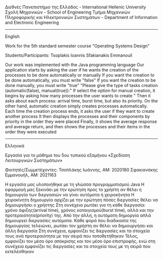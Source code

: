 Διεθνές Πανεπιστήμιο της Ελλάδος - International Hellenic University
Σχολή Μηχανικών - School of Engineering
Τμήμα Μηχανικών Πληροφορικής και Ηλεκτρονικών Συστημάτων - Department of Information and Electronic Engineering

-------------------------------
English

Work for the 5th standard semester course "Operating Systems Design"

Students/Participants: Tsoplakis Ioannis
                       Sfakianakis Emmanouil

Our work was implemented with the Java programming language
Our application starts by asking the user if he wants the creation of the processes to be done automatically or manually
 If you want the creation to be done automatically, you must write "false"
 If you want the creation to be done manually, you must write "true"
 "Please give the type of tasks creation (automatic(false), manual(true)):"
Ιf select the option for manual creation, it begins by asking how many processes the user wants to create "
Then it asks about each process: arrival time, burst time, but also its priority.
On the other hand, automatic creation simply creates processes automatically. Each time the creation process ends, it asks the user if they want to create another process
It then displays the processes and their components by priority in the order they were placed
Finally, it shows the average response and average return, and then shows the processes and their items in the order they were executed

--------------------------------
Ελληνικά

Εργασία για το μάθημα του 5ου τυπικού εξαμήνου «Σχεδίαση Λειτουργικών Συστημάτων»

Φοιτητές/Συμμετέχοντες: Τσοπλάκης Ιωάννης, ΑΜ: 2020180
                        Σφακιανάκης Εμμανουήλ, ΑΜ: 2021163

H εργασία μας υλοποιήθηκε με τη γλώσσα προγραμματισμού Java
H εφαρμογή μας ξεκινάει με την ερώτηση προς το χρήστη αν θέλει η δημιουργία των διεργασιών να γίνει αυτόματα ή χειροκήνητα
Η χειροκίνητη δημιουργία αρχίζει με την ερώτηση πόσες διεργασίες θέλει να δημιουργήσει ο χρήστης
          Στη συνέχεια ρωτάει για τη κάθε διεργασία: χρόνο άφιξης(arrival time), χρόνος καταιγισμού(burst time), αλλά και την προτεραιότητα(priority) της.
Aπό την άλλη, η αυτόματη δημιοργία απλά δημιουργεί διεργασίες αυτόματα. Κάθε φορά που διαδικασία της δημιουργίας τελειώνει, ρωτάει τον χρήστη αν θέλει να δημιουργήσει και άλλη διεργασία 
Στη συνέχεια, εμφανίζει τις διεργασίες και τα στοιχεία τους ανά προτεραιότητα με την σειρά που τοποθετήθηκαν 
Τέλος, εμφανίζει τον μέσο όρο απόκρισης και τον μέσο όρο επιστροφής, ενώ στη συνέχεια εμφανίζει τις διεργασίες και τα στοιχεία τους με τη σειρά που εκτελέσθηκαν
